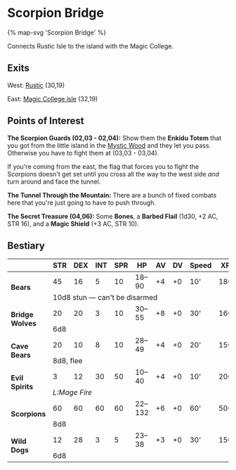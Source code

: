 # Scorpion Bridge

{% map-svg 'Scorpion Bridge' %}

Connects Rustic Isle to the island with the Magic College.

## Exits

West: [Rustic](/dragon-wars/maps/dilmun) (30,19)

East: [Magic College isle](/dragon-wars/maps/dilmun) (32,19)

## Points of Interest

**The Scorpion Guards (02,03 - 02,04):** Show them the **Enkidu Totem** that you got from the little island in the [Mystic Wood](/dragon-wars/maps/mystic-wood) and they let you pass. Otherwise you have to fight them at (03,03 - 03,04).

If you're coming from the east, the flag that forces you to fight the Scorpions doesn't get set until you cross all the way to the west side *and* turn around and face the tunnel.

**The Tunnel Through the Mountain:** There are a bunch of fixed combats here that you're just going to have to push through.

**The Secret Treasure (04,06):** Some **Bones**, a **Barbed Flail** (1d30, +2 AC, STR 16), and a **Magic Shield** (+3 AC, STR 10).

## Bestiary

<table>
  <thead>
    <tr>
      <th></th>
      <th>STR</th>
      <th>DEX</th>
      <th>INT</th>
      <th>SPR</th>
      <th>HP</th>
      <th>AV</th>
      <th>DV</th>
      <th>Speed</th>
      <th>XP</th>
    </tr>
  </thead>
  <tbody>
    <tr>
      <td rowspan=2><b>Bears</b></td>
      <td class="c">45</td>
      <td class="c">16</td>
      <td class="c">5</td>
      <td class="c">10</td>
      <td class="c">18&ndash;90</td>
      <td class="c">+4</td>
      <td class="c">+0</td>
      <td class="c">10'</td>
      <td class="c">180</td>
    </tr><tr>
      <td colspan=9>10d8 stun — can't be disarmed</td>
    </tr><tr>
      <td rowspan=2><b>Bridge Wolves</b></td>
      <td class="c">20</td>
      <td class="c">20</td>
      <td class="c">3</td>
      <td class="c">10</td>
      <td class="c">30&ndash;55</td>
      <td class="c">+8</td>
      <td class="c">+0</td>
      <td class="c">30'</td>
      <td class="c">160</td>
    </tr><tr>
      <td colspan=9>6d8</td>
    </tr><tr>
      <td rowspan=2><b>Cave Bears</b></td>
      <td class="c">20</td>
      <td class="c">10</td>
      <td class="c">8</td>
      <td class="c">10</td>
      <td class="c">28&ndash;49</td>
      <td class="c">+4</td>
      <td class="c">+0</td>
      <td class="c">20'</td>
      <td class="c">150</td>
    </tr><tr>
      <td colspan=9>8d8, flee</td>
    </tr><tr>
      <td rowspan=2><b>Evil Spirits</b></td>
      <td class="c">3</td>
      <td class="c">12</td>
      <td class="c">30</td>
      <td class="c">50</td>
      <td class="c">10&ndash;40</td>
      <td class="c">+4</td>
      <td class="c">+0</td>
      <td class="c">10'</td>
      <td class="c">200</td>
    </tr><tr>
      <td colspan=9><i>L:Mage Fire</i></td>
    </tr><tr>
      <td rowspan=2><b>Scorpions</b></td>
      <td class="c">60</td>
      <td class="c">60</td>
      <td class="c">60</td>
      <td class="c">60</td>
      <td class="c">22&ndash;132</td>
      <td class="c">+6</td>
      <td class="c">+0</td>
      <td class="c">60'</td>
      <td class="c">500</td>
    </tr><tr>
      <td colspan=9>8d8</td>
    </tr><tr>
      <td rowspan=2><b>Wild Dogs</b></td>
      <td class="c">12</td>
      <td class="c">28</td>
      <td class="c">3</td>
      <td class="c">5</td>
      <td class="c">23&ndash;38</td>
      <td class="c">+3</td>
      <td class="c">+0</td>
      <td class="c">30'</td>
      <td class="c">150</td>
    </tr><tr>
      <td colspan=9>6d8</td>
    </tr>
  </tbody>
</table>
